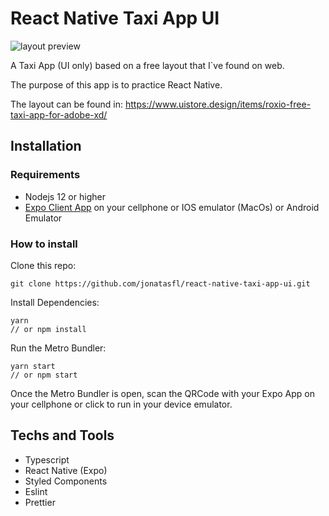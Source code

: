 # React Native Taxi App UI

![layout preview](https://static.dribbble.com/users/249315/screenshots/9672694/media/324e429ae37c7e4176801a246f934eaa.png)

A Taxi App (UI only) based on a free layout that I`ve found on web.

The purpose of this app is to practice React Native.

The layout can be found in: https://www.uistore.design/items/roxio-free-taxi-app-for-adobe-xd/

## Installation

### Requirements

- Nodejs 12 or higher
- [Expo Client App](https://expo.io/tools#client) on your cellphone or IOS emulator (MacOs) or Android Emulator

### How to install

Clone this repo:

    git clone https://github.com/jonatasfl/react-native-taxi-app-ui.git

Install Dependencies:

    yarn
    // or npm install

Run the Metro Bundler:

    yarn start
    // or npm start

Once the Metro Bundler is open, scan the QRCode with your Expo App on your cellphone or click to run in your device emulator.

## Techs and Tools

- Typescript
- React Native (Expo)
- Styled Components
- Eslint
- Prettier
